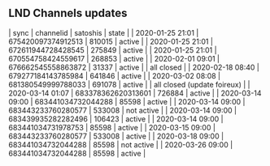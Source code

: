## LND Channels updates

| sync | channelid | satoshis | state |
| 2020-01-25 21:01 | 675420097374912513 | 810015 | active |
| 2020-01-25 21:01 | 672611944728428545 | 275849 | active |
| 2020-01-25 21:01 | 670554758424559617 | 268853 | active |
| 2020-02-01 09:01 | 676662545558863872 | 31337 | active |
| all closed |
| 2020-02-18 08:40 | 679277184143785984 | 641846 | active |
| 2020-03-02 08:08 | 681380549999788033 | 691078 | active |
| all closed (update foireux) |
| 2020-03-14 01:07 | 683378362620313601 | 726884 | active |
| 2020-03-14 09:00 | 683441034732044288 | 85598 | active |
| 2020-03-14 09:00 | 683443233760280577 | 533008 | not active |
| 2020-03-14 09:00 | 683439935282282496 | 106423 | active |
| 2020-03-14 09:00 | 683441034731978753 | 85598 | active |
| 2020-03-15 09:00 | 683443233760280577 | 533008 | active |
| 2020-03-18 09:00 | 683441034732044288 | 85598 | not active |
| 2020-03-26 09:00 | 683441034732044288 | 85598 | active |
